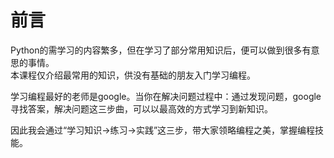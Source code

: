 # 前言

Python的需学习的内容繁多，但在学习了部分常用知识后，便可以做到很多有意思的事情。  
本课程仅介绍最常用的知识，供没有基础的朋友入门学习编程。

学习编程最好的老师是google。当你在解决问题过程中：通过发现问题，google寻找答案，解决问题这三步曲，可以以最高效的方式学习到新知识。

因此我会通过“学习知识-&gt;练习-&gt;实践”这三步，带大家领略编程之美，掌握编程技能。


